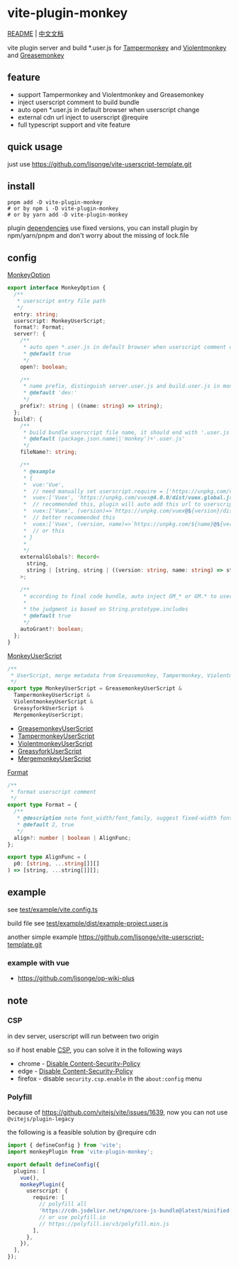 # vite-plugin-monkey

[README](README.md) | [中文文档](README_zh.md)

vite plugin server and build \*.user.js for [Tampermonkey](https://www.tampermonkey.net/) and [Violentmonkey](https://violentmonkey.github.io/) and [Greasemonkey](https://www.greasespot.net/)

## feature

- support Tampermonkey and Violentmonkey and Greasemonkey
- inject userscript comment to build bundle
- auto open \*.user.js in default browser when userscript change
- external cdn url inject to userscript @require
- full typescript support and vite feature

## quick usage

just use <https://github.com/lisonge/vite-userscript-template.git>

## install

```shell
pnpm add -D vite-plugin-monkey
# or by npm i -D vite-plugin-monkey
# or by yarn add -D vite-plugin-monkey
```

plugin [dependencies](./package.json#L81) use fixed versions, you can install plugin by npm/yarn/pnpm and don't worry about the missing of lock.file

## config

[MonkeyOption](./src/index.ts#L29)

```ts
export interface MonkeyOption {
  /**
   * userscript entry file path
   */
  entry: string;
  userscript: MonkeyUserScript;
  format?: Format;
  server?: {
    /**
     * auto open *.user.js in default browser when userscript comment change or vite server first start
     * @default true
     */
    open?: boolean;

    /**
     * name prefix, distinguish server.user.js and build.user.js in monkey extension install list
     * @default 'dev:'
     */
    prefix?: string | ((name: string) => string);
  };
  build?: {
    /**
     * build bundle userscript file name, it should end with '.user.js'
     * @default (package.json.name||'monkey')+'.user.js'
     */
    fileName?: string;

    /**
     * @example
     * {
     *  vue:'Vue',
     *  // need manually set userscript.require = ['https://unpkg.com/vue@3.0.0/dist/vue.global.js']
     *  vuex:['Vuex', 'https://unpkg.com/vuex@4.0.0/dist/vuex.global.js'],
     *  // recommended this, plugin will auto add this url to userscript.require
     *  vuex:['Vuex', (version)=>`https://unpkg.com/vuex@${version}/dist/vuex.global.js`],
     *  // better recommended this
     *  vuex:['Vuex', (version, name)=>`https://unpkg.com/${name}@${version}/dist/vuex.global.js`],
     *  // or this
     * }
     *
     */
    externalGlobals?: Record<
      string,
      string | [string, string | ((version: string, name: string) => string)]
    >;

    /**
     * according to final code bundle, auto inject GM_* or GM.* to userscript comment grant
     *
     * the judgment is based on String.prototype.includes
     * @default true
     */
    autoGrant?: boolean;
  };
}
```

[MonkeyUserScript](./src/userscript/index.ts#L138)

```ts
/**
 * UserScript, merge metadata from Greasemonkey, Tampermonkey, Violentmonkey, Greasyfork
 */
export type MonkeyUserScript = GreasemonkeyUserScript &
  TampermonkeyUserScript &
  ViolentmonkeyUserScript &
  GreasyforkUserScript &
  MergemonkeyUserScript;
```

- [GreasemonkeyUserScript](./src/userscript/greasemonkey.ts#L38)
- [TampermonkeyUserScript](./src/userscript/tampermonkey.ts#L77)
- [ViolentmonkeyUserScript](./src/userscript/violentmonkey.ts#L81)
- [GreasyforkUserScript](./src/userscript/index.ts#L33)
- [MergemonkeyUserScript](./src/userscript/index.ts#L61)

[Format](./src/userscript/common.ts#L12)

```ts
/**
 * format userscript comment
 */
export type Format = {
  /**
   * @description note font_width/font_family, suggest fixed-width font
   * @default 2, true
   */
  align?: number | boolean | AlignFunc;
};

export type AlignFunc = (
  p0: [string, ...string[]][]
) => [string, ...string[]][];
```

## example

see [test/example/vite.config.ts](./test/example/vite.config.ts)

build file see [test/example/dist/example-project.user.js](./test/example/dist/example-project.user.js)

another simple example <https://github.com/lisonge/vite-userscript-template.git>

### example with vue

- <https://github.com/lisonge/op-wiki-plus>

## note

### CSP

in dev server, userscript will run between two origin

so if host enable [CSP](https://developer.mozilla.org/en-US/docs/Web/HTTP/CSP), you can solve it in the following ways

- chrome - [Disable Content-Security-Policy](https://chrome.google.com/webstore/detail/disable-content-security/ieelmcmcagommplceebfedjlakkhpden/)
- edge - [Disable Content-Security-Policy](https://microsoftedge.microsoft.com/addons/detail/disable-contentsecurity/ecmfamimnofkleckfamjbphegacljmbp?hl=zh-CN)
- firefox - disable `security.csp.enable` in the `about:config` menu

<!-- TODO https://sales.jetbrains.com/hc/zh-cn/articles/360016581839-%E5%BC%80%E6%BA%90%E8%AE%B8%E5%8F%AF%E8%AF%81%E6%98%AF%E4%BB%80%E4%B9%88-%E8%B0%81%E5%8F%AF%E4%BB%A5%E8%8E%B7%E5%BE%97%E5%BC%80%E6%BA%90%E8%AE%B8%E5%8F%AF%E8%AF%81- -->

### Polyfill

because of <https://github.com/vitejs/vite/issues/1639>, now you can not use `@vitejs/plugin-legacy`

the following is a feasible solution by @require cdn

```ts
import { defineConfig } from 'vite';
import monkeyPlugin from 'vite-plugin-monkey';

export default defineConfig({
  plugins: [
    vue(),
    monkeyPlugin({
      userscript: {
        require: [
          // polyfill all
          'https://cdn.jsdelivr.net/npm/core-js-bundle@latest/minified.js',
          // or use polyfill.io
          // https://polyfill.io/v3/polyfill.min.js
        ],
      },
    }),
  ],
});
```
